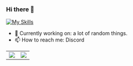 ### Hi there 👋
[![My Skills](https://go-skill-icons.vercel.app/api/icons?i=apple,astro,audacity,bash,caddy,clion,cloudflare,codeberg,dbeaver,desmos,discord,discordbots,docker,flask,git,github,githubpages,html,java,jupyter,nodejs,linux,markdown,py,raspberrypi,regex,scratch,sentry,swift,vscode,windows,xcode&perline=8)](https://skillicons.dev)

- 🔭 Currently working on: a lot of random things.
- 📫 How to reach me: Discord
<!--
**mugman174/mugman174** is a ✨ _special_ ✨ repository because its `README.md` (this file) appears on your GitHub profile.

Here are some ideas to get you started:

- 🔭 I’m currently working on ...
- 🌱 I’m currently learning ...
- 👯 I’m looking to collaborate on ...
- 🤔 I’m looking for help with ...
- 💬 Ask me about ...
- 📫 How to reach me: ...
- 😄 Pronouns: ...
- ⚡ Fun fact: ...

Hello people looking at my README file 👋
-->
<!--img src="https://svg-banners.vercel.app/api?type=origin&text1=Hello&width=500&height=200" alt="Hello"></img-->
<div>
    <table>
        <tr>
            <td style="padding=0;width=50%;">
                <img src="https://github-readme-stats.vercel.app/api?username=mugman174&hide=contribs&title_color=4F8CC9&text_color=9f9f9f&show_icons=true&bg_color=00000000&hide_border=true&icon_color=4F8CC9&hide_title=true&count_private=true" />
            </td>
            <td style="padding=0;width=50%;">
                <img src="https://github-readme-stats.vercel.app/api/top-langs/?username=mugman174&hide=commits&title_color=4F8CC9&text_color=9f9f9f&layout=compact&show_icons=true&bg_color=00000000&hide_border=true&icon_color=00000000&count_private=true" />
            </td>
        </tr>
    </table>
</div>
